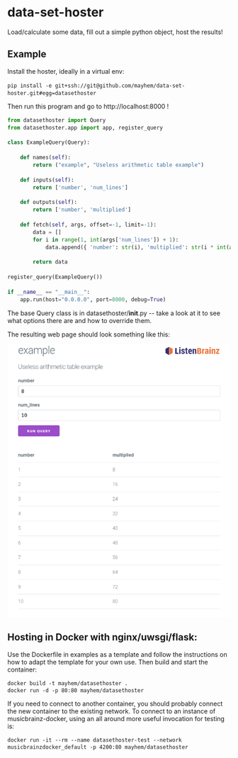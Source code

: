 # data-set-hoster

Load/calculate some data, fill out a simple python object, host the results!

Example
-------

Install the hoster, ideally in a virtual env:

```pip install -e git+ssh://git@github.com/mayhem/data-set-hoster.git#egg=datasethoster```

Then run this program and go to http://localhost:8000 !

```python
from datasethoster import Query
from datasethoster.app import app, register_query

class ExampleQuery(Query):

    def names(self):
        return ("example", "Useless arithmetic table example")

    def inputs(self):
        return ['number', 'num_lines']

    def outputs(self):
        return ['number', 'multiplied']

    def fetch(self, args, offset=-1, limit=-1):
        data = []
        for i in range(1, int(args['num_lines']) + 1):
            data.append({ 'number': str(i), 'multiplied': str(i * int(args['number']))})

        return data

register_query(ExampleQuery())

if __name__ == "__main__":
    app.run(host="0.0.0.0", port=8000, debug=True)
```

The base Query class is in datasethoster/__init__.py -- take a look at it to see
what options there are and how to override them.

The resulting web page should look something like this:

![Demo web page](/misc/web-page.png)


Hosting in Docker with nginx/uwsgi/flask:
-----------------------------------------

Use the Dockerfile in examples as a template and follow the instructions on how to adapt
the template for your own use. Then build and start the container:

```
docker build -t mayhem/datasethoster .
docker run -d -p 80:80 mayhem/datasethoster
```

If you need to connect to another container, you should probably connect the new container 
to the existing network. To connect to an instance of musicbrainz-docker, using an all around more useful 
invocation for testing is:

```
docker run -it --rm --name datasethoster-test --network musicbrainzdocker_default -p 4200:80 mayhem/datasethoster
```
